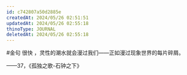```yaml
---
id: c742807a50d2885e
createdAt: 2024/05/26 02:51:51
updatedAt: 2024/05/26 02:55:18
thinoType: JOURNAL
deletedAt: 2024/05/26 02:55:18
---
```

#金句 很快 ，灵性的潮水就会漫过我们——正如漫过现象世界的每片碎屑。

——37，《孤独之歌-石钟之下》